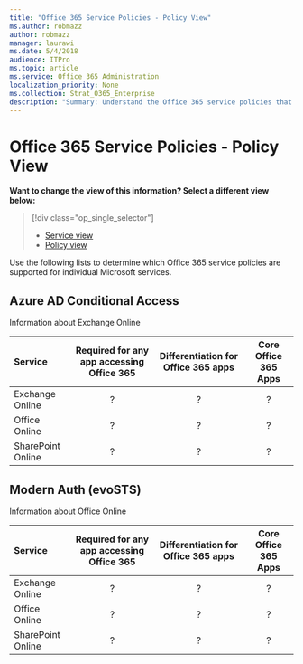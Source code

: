```yaml
---
title: "Office 365 Service Policies - Policy View"
ms.author: robmazz
author: robmazz
manager: laurawi
ms.date: 5/4/2018
audience: ITPro
ms.topic: article
ms.service: Office 365 Administration
localization_priority: None
ms.collection: Strat_O365_Enterprise
description: "Summary: Understand the Office 365 service policies that are supported by Microsoft online services."
---
```


# Office 365 Service Policies - Policy View
**Want to change the view of this information? Select a different view below:**
> [!div class="op_single_selector"] 
> - [Service view](office-365-service-policies-service-view.md)
> - [Policy view](office-365-service-policies-policy-view.md)

Use the following lists to determine which Office 365 service policies are supported for individual Microsoft services.

## Azure AD Conditional Access 
Information about Exchange Online

|**Service**|**Required for any app accessing Office 365**|**Differentiation for Office 365 apps**|**Core Office 365 Apps**|
|:-----|:-----:|:------:|:------:|
| Exchange Online| ? | ? | ? |
| Office Online | ? | ? | ? |
| SharePoint Online | ? | ? | ? |

## Modern Auth (evoSTS)
Information about Office Online

|**Service**|**Required for any app accessing Office 365**|**Differentiation for Office 365 apps**|**Core Office 365 Apps**|
|:-----|:-----:|:------:|:------:|
| Exchange Online| ? | ? | ? |
| Office Online | ? | ? | ? |
| SharePoint Online | ? | ? | ? |
